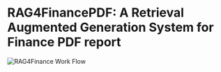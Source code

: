 # RAG4FinancePDF: A Retrieval Augmented Generation System for Finance PDF report

![RAG4Finance Work Flow](RAG4FiancePDF_Work_flow.png)
